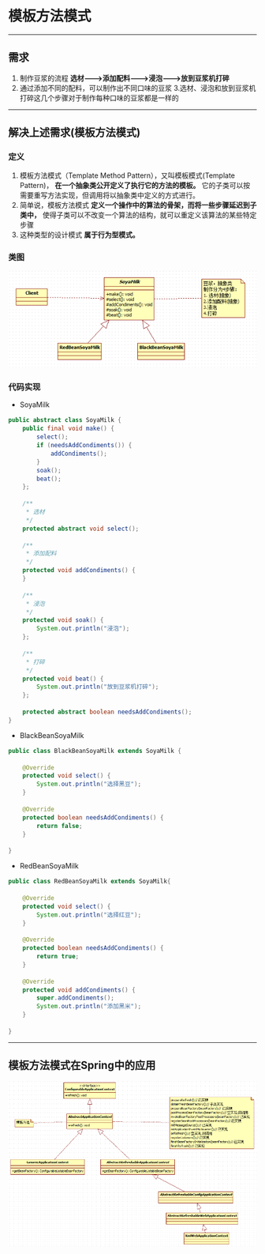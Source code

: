 # 模板方法模式
---
## 需求
1. 制作豆浆的流程 **选材--->添加配料--->浸泡--->放到豆浆机打碎**
2. 通过添加不同的配料，可以制作出不同口味的豆浆
3.选材、浸泡和放到豆浆机打碎这几个步骤对于制作每种口味的豆浆都是一样的

---
## 解决上述需求(模板方法模式)
### 定义
1. 模板方法模式（Template Method Pattern），又叫模板模式(Template	Pattern)， **在一个抽象类公开定义了执行它的方法的模板。** 它的子类可以按需要重写方法实现，但调用将以抽象类中定义的方式进行。
2. 简单说，模板方法模式  **定义一个操作中的算法的骨架，而将一些步骤延迟到子类中，** 使得子类可以不改变一个算法的结构，就可以重定义该算法的某些特定步骤
3. 这种类型的设计模式 **属于行为型模式。**

### 类图
![template-method](./assets/template-method.png)

### 代码实现
* SoyaMilk
```java
public abstract class SoyaMilk {
	public final void make() {
		select();
		if (needsAddCondiments()) {
			addCondiments();
		}
		soak();
		beat();
	};

	/**
	 * 选材
	 */
	protected abstract void select();

	/**
	 * 添加配料
	 */
	protected void addCondiments() {
	}

	/**
	 * 浸泡
	 */
	protected void soak() {
		System.out.println("浸泡");
	};

	/**
	 * 打碎
	 */
	protected void beat() {
		System.out.println("放到豆浆机打碎");
	};

	protected abstract boolean needsAddCondiments();
}
```

* BlackBeanSoyaMilk
```java
public class BlackBeanSoyaMilk extends SoyaMilk {

	@Override
	protected void select() {
		System.out.println("选择黑豆");
	}

	@Override
	protected boolean needsAddCondiments() {
		return false;
	}

}
```

* RedBeanSoyaMilk
```java
public class RedBeanSoyaMilk extends SoyaMilk{

	@Override
	protected void select() {
		System.out.println("选择红豆");
	}

	@Override
	protected boolean needsAddCondiments() {
		return true;
	}

	@Override
	protected void addCondiments() {
		super.addCondiments();
		System.out.println("添加黑米");
	}

}
```

---
## 模板方法模式在Spring中的应用
![template-method-spring-applicationcontext-refresh](./assets/template-method-spring-applicationcontext-refresh.png)
